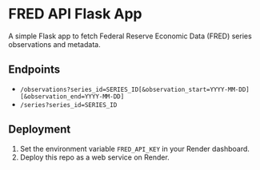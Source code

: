 # FRED API Flask App

A simple Flask app to fetch Federal Reserve Economic Data (FRED) series observations and metadata.

## Endpoints

- `/observations?series_id=SERIES_ID[&observation_start=YYYY-MM-DD][&observation_end=YYYY-MM-DD]`
- `/series?series_id=SERIES_ID`

## Deployment

1. Set the environment variable `FRED_API_KEY` in your Render dashboard.
2. Deploy this repo as a web service on Render.

